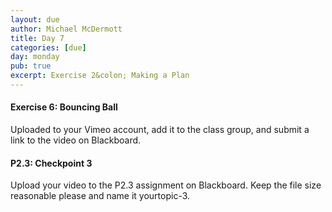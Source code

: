 ```yaml
---
layout: due
author: Michael McDermott
title: Day 7
categories: [due]
day: monday
pub: true
excerpt: Exercise 2&colon; Making a Plan
---
```

#### Exercise 6: Bouncing Ball
Uploaded to your Vimeo account, add it to the class group, and submit a link to the video on Blackboard.

#### P2.3: Checkpoint 3
Upload your video to the P2.3 assignment on Blackboard. Keep the file size reasonable please and name it yourtopic-3.
